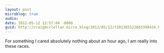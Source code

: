```yaml
---
layout: post
microblog: true
audio: 
date: 2012-05-12 12:57:04 -0600
guid: http://craigmcclellan.micro.blog/2012/05/12/t201385522663399424.html
---
```

For something I cared absolutely nothing about an hour ago, I am really into these races.
